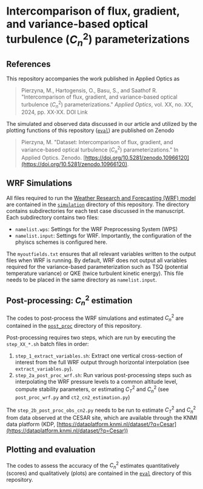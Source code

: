 # Intercomparison of flux, gradient, and variance-based optical turbulence ($C_n^2$) parameterizations

## References

This repository accompanies the work published in Applied Optics as

> Pierzyna, M., Hartogensis, O., Basu, S., and Saathof R. "Intercomparison of flux, gradient, and variance-based optical turbulence ($C_n^2$) parameterizations." _Applied Optics_, vol. XX, no. XX, 2024, pp. XX-XX. DOI Link

The simulated and observed data discussed in our article and utilized by the plotting functions of this repository ([`eval`](eval)) are published on Zenodo

> Pierzyna, M. "Dataset: Intercomparison of flux, gradient, and variance-based optical turbulence ($C_n^2$) parameterizations." In Applied Optics. Zenodo. [https://doi.org/10.5281/zenodo.10966120](https://doi.org/10.5281/zenodo.10966120).

## WRF Simulations

All files required to run the [Weather Research and Forecasting (WRF) model](https://github.com/wrf-model/WRF/releases/tag/v4.5.1) are contained in the [`simulation`](simulation) directory of this repository.
The directory contains subdirectories for each test case discussed in the manuscript.
Each subdirectory contains two files:

- `namelist.wps`: Settings for the WRF Preprocessing System (WPS)
- `namelist.input`: Settings for WRF. Importantly, the configuration of the phyiscs schemes is configured here.

The `myoutfields.txt` ensures that all relevant variables written to the output files when WRF is running.
By default, WRF does not output all variables required for the variance-based parameterization such as TSQ (potential temperature variance) or QKE (twice turbulent kinetic energy).
This file needs to be placed in the same directory as `namelist.input`.

## Post-processing: $C_n^2$ estimation

The codes to post-process the WRF simulations and estimated $C_n^2$ are contained in the [`post_proc`](post_proc) directory of this repository.

Post-processing requires two steps, which are run by executing the `step_XX_*.sh` batch files in order:

1. `step_1_extract_variables.sh`: Extract one vertical cross-section of interest from the full WRF output through horizontal interpolation (see `extract_variables.py`).
2. `step_2a_post_proc_wrf.sh`: Run various post-processing steps such as interpolating the WRF pressure levels to a common altitude level, compute stability parameters, or estimating $C_T^2$ and $C_n^2$ (see `post_proc_wrf.py` and `ct2_cn2_estimation.py`)

The `step_2b_post_proc_obs_cn2.py` needs to be run to estimate $C_T^2$ and $C_n^2$ from data observed at the CESAR site, which are available through the KNMI data platform (KDP, [https://dataplatform.knmi.nl/dataset/?q=Cesar](https://dataplatform.knmi.nl/dataset/?q=Cesar))

## Plotting and evaluation

The codes to assess the accuracy of the $C_n^2$ estimates quantitatively (scores) and qualitatively (plots) are contained in the [`eval`](eval) directory of this repository. 